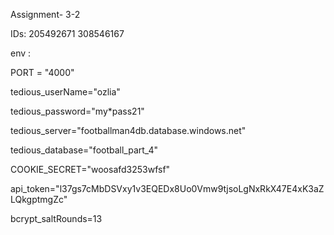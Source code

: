 Assignment- 3-2

IDs: 205492671 308546167

env :

  PORT = "4000"
  
  tedious_userName="ozlia"
  
  tedious_password="my*pass21"
  
  tedious_server="footballman4db.database.windows.net"
  
  tedious_database="football_part_4"
  
  COOKIE_SECRET="woosafd3253wfsf"
  
  api_token="l37gs7cMbDSVxy1v3EQEDx8Uo0Vmw9tjsoLgNxRkX47E4xK3aZLQkgptmgZc"
  
  bcrypt_saltRounds=13

